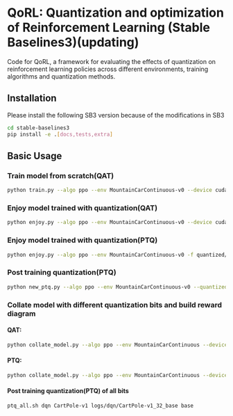 # QoRL: Quantization and optimization of Reinforcement Learning (Stable Baselines3)(updating)

Code for QoRL, a framework for evaluating the effects of quantization on reinforcement learning policies across different environments, training algorithms and quantization methods.

## Installation

Please install the following SB3 version because of the modifications in SB3
```sh
cd stable-baselines3 
pip install -e .[docs,tests,extra]
```

## Basic Usage
### Train model from scratch(QAT)
```sh
python train.py --algo ppo --env MountainCarContinuous-v0 --device cuda --optimize-choice base --quantize 32 -P
```


### Enjoy model trained with quantization(QAT)

```sh
python enjoy.py --algo ppo --env MountainCarContinuous-v0 --device cuda --optimize-choice base --quantize 8 -f logs/
```


### Enjoy model trained with quantization(PTQ)

```sh
python enjoy.py --algo ppo --env MountainCarContinuous-v0 -f quantized/8 
```

### Post training quantization(PTQ) 
```sh
python new_ptq.py --algo ppo --env MountainCarContinuous-v0 --quantized 8 
```

### Collate model with different quantization bits and build reward diagram

#### QAT:
```sh
python collate_model.py --algo ppo --env MountainCarContinuous --device cuda --optimize-choice base -f logs/ --no-render
```
#### PTQ:
```sh
python collate_model.py --algo ppo --env MountainCarContinuous --device cuda -f quantized --no-render
```

#### Post training quantization(PTQ) of all bits
```sh
ptq_all.sh dqn CartPole-v1 logs/dqn/CartPole-v1_32_base base
```

